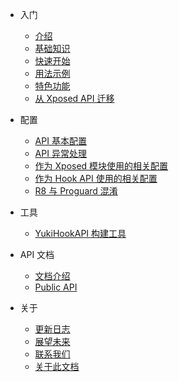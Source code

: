 * 入门
  * [介绍](guide/home)
  * [基础知识](guide/knowledge)
  * [快速开始](guide/quick-start)
  * [用法示例](guide/example)
  * [特色功能](guide/special-feature)
  * [从 Xposed API 迁移](guide/move-to-new-api)

* 配置
  * [API 基本配置](config/api-example)
  * [API 异常处理](config/api-exception)
  * [作为 Xposed 模块使用的相关配置](config/xposed-using)
  * [作为 Hook API 使用的相关配置](config/api-using)
  * [R8 与 Proguard 混淆](config/r8-proguard)

* 工具
  * [YukiHookAPI 构建工具](tools/yukihookapi-projectbuilder) 

* API 文档
  * [文档介绍](api/home)
  * [Public API](api/document)

* 关于
  * [更新日志](about/changelog)
  * [展望未来](about/future)
  * [联系我们](about/contacts)
  * [关于此文档](about/about)